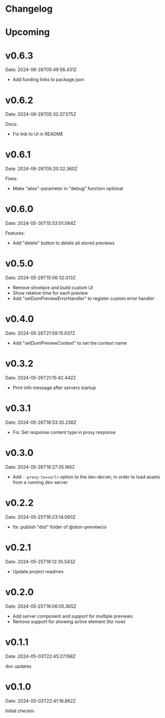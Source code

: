 # Changelog

# Upcoming

# v0.6.3

Date: 2024-06-28T05:49:56.431Z

- Add funding links to package.json

# v0.6.2

Date: 2024-06-28T05:32:37.575Z

Docs:

- Fix link to UI in README

# v0.6.1

Date: 2024-06-28T05:20:32.360Z

Fixes:

- Make "alias"-parameter in "debug" function optional

# v0.6.0

Date: 2024-05-30T15:53:01.064Z

Features:

- Add "delete" button to delete all stored previews

# v0.5.0

Date: 2024-05-29T15:06:32.013Z

- Remove shoelace and build custom UI
- Show relative time for each preview
- Add "setDomPreviewErrorHandler" to register custom error handler

# v0.4.0

Date: 2024-05-26T21:59:15.037Z

- Add "setDomPreviewContext" to set the context name

# v0.3.2

Date: 2024-05-26T21:15:42.442Z

- Print info message after servers startup

# v0.3.1

Date: 2024-05-26T18:53:35.236Z

- Fix: Set response content type in proxy response

# v0.3.0

Date: 2024-05-26T18:27:35.166Z

- Add `--proxy-to=<url>` option to the dev-derver, in order to load assets from a running dev-server

# v0.2.2

Date: 2024-05-25T16:23:14.060Z

- fix: publish "dist" folder of @dom-preview/ui

# v0.2.1

Date: 2024-05-25T16:12:35.543Z

- Update project readmes

# v0.2.0

Date: 2024-05-25T16:06:05.365Z

- Add server component and support for multiple previews
- Remove support for showing active element (for now)

# v0.1.1

Date: 2024-05-03T22:45:27.198Z

doc updates

# v0.1.0

Date: 2024-05-03T22:41:16.862Z

Initial checkin
